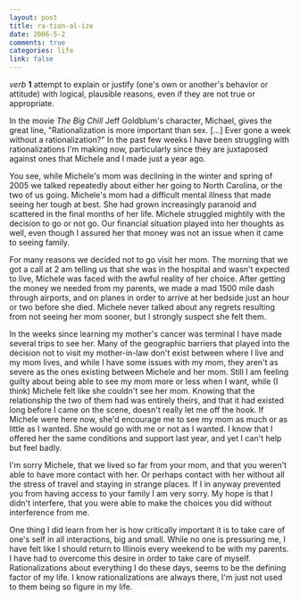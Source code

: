 ```yaml
--- 
layout: post
title: ra-tion-al-ize
date: 2006-5-2
comments: true
categories: life
link: false
---
```

<em>verb</em>
<strong>1</strong> attempt to explain or justify (one's own or another's behavior or attitude) with logical, plausible reasons, even if they are not true or appropriate.

In the movie <em>The Big Chill</em> Jeff Goldblum's character, Michael, gives the great line, "Rationalization is more important than sex. [...] Ever gone a week without a rationalization?" In the past few weeks I have been struggling with rationalizations I'm making now, particularly since they are juxtaposed against ones that Michele and I made just a year ago.

You see, while Michele's mom was declining in the winter and spring of 2005 we talked repeatedly about either her going to North Carolina, or the two of us going. Michele's mom had a difficult mental illness that made seeing her tough at best. She  had grown increasingly paranoid and scattered in the final months of her life. Michele struggled mightily with the decision to go or not go. Our financial situation played into her thoughts as well, even though I assured her that money was not an issue when it came to seeing family.

For many reasons we decided not to go visit her mom. The morning that we got a call at 2 am telling us that she was in the hospital and wasn't expected to live, Michele was faced with the awful reality of her choice. After getting the money we needed from my parents, we made a mad 1500 mile dash through airports, and on planes in order to arrive at her bedside just an hour or two before she died. Michele never talked about any regrets resulting from not seeing her mom sooner, but I strongly suspect she felt them.

In the weeks since learning my mother's cancer was terminal I have made several trips to see her. Many of the geographic barriers that played into the decision not to visit my mother-in-law don't exist between where I live and my mom lives, and while I have some issues with my mom, they aren't as severe as the ones existing between Michele and her mom. Still I am feeling guilty about being able to see my mom more or less when I want, while (I think) Michele felt like she couldn't see her mom. Knowing that the relationship the two of them had was entirely theirs, and that it had existed long before I came on the scene, doesn't really let me off the hook. If Michele were here now, she'd encourage me to see my mom as much or as little as I wanted. She would go with me or not as I wanted. I know that I offered her the same conditions and support last year, and yet I can't help but feel badly.

I'm sorry Michele, that we lived so far from your mom, and that you weren't able to have more contact with her. Or perhaps contact with her without all the stress of travel and staying in strange places. If I in anyway prevented you from having access to your family I am very sorry. My hope is that I didn't interfere, that you were able to make the choices you did without interference from me.

One thing I did learn from her is how critically important it is to take care of one's self in all interactions, big and small. While no one is pressuring me, I have felt like I should return to Illinois every weekend to be with my parents. I have had to overcome this desire in order to take care of myself. Rationalizations about everything I do these days, seems to be the defining factor of my life. I know rationalizations are always there, I'm just not used to them being so figure in my life.
